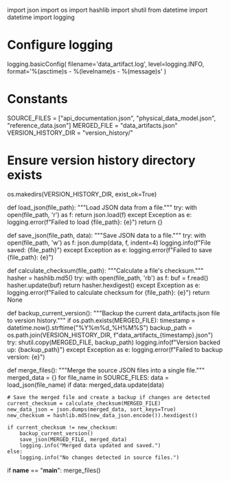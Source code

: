 import json
import os
import hashlib
import shutil
from datetime import datetime
import logging

# Configure logging
logging.basicConfig(
    filename='data_artifact.log',
    level=logging.INFO,
    format='%(asctime)s - %(levelname)s - %(message)s'
)

# Constants
SOURCE_FILES = ["api_documentation.json", "physical_data_model.json", "reference_data.json"]
MERGED_FILE = "data_artifacts.json"
VERSION_HISTORY_DIR = "version_history/"

# Ensure version history directory exists
os.makedirs(VERSION_HISTORY_DIR, exist_ok=True)

def load_json(file_path):
    """Load JSON data from a file."""
    try:
        with open(file_path, 'r') as f:
            return json.load(f)
    except Exception as e:
        logging.error(f"Failed to load {file_path}: {e}")
        return {}

def save_json(file_path, data):
    """Save JSON data to a file."""
    try:
        with open(file_path, 'w') as f:
            json.dump(data, f, indent=4)
        logging.info(f"File saved: {file_path}")
    except Exception as e:
        logging.error(f"Failed to save {file_path}: {e}")

def calculate_checksum(file_path):
    """Calculate a file's checksum."""
    hasher = hashlib.md5()
    try:
        with open(file_path, 'rb') as f:
            buf = f.read()
            hasher.update(buf)
        return hasher.hexdigest()
    except Exception as e:
        logging.error(f"Failed to calculate checksum for {file_path}: {e}")
        return None

def backup_current_version():
    """Backup the current data_artifacts.json file to version history."""
    if os.path.exists(MERGED_FILE):
        timestamp = datetime.now().strftime("%Y%m%d_%H%M%S")
        backup_path = os.path.join(VERSION_HISTORY_DIR, f"data_artifacts_{timestamp}.json")
        try:
            shutil.copy(MERGED_FILE, backup_path)
            logging.info(f"Version backed up: {backup_path}")
        except Exception as e:
            logging.error(f"Failed to backup version: {e}")

def merge_files():
    """Merge the source JSON files into a single file."""
    merged_data = {}
    for file_name in SOURCE_FILES:
        data = load_json(file_name)
        if data:
            merged_data.update(data)

    # Save the merged file and create a backup if changes are detected
    current_checksum = calculate_checksum(MERGED_FILE)
    new_data_json = json.dumps(merged_data, sort_keys=True)
    new_checksum = hashlib.md5(new_data_json.encode()).hexdigest()

    if current_checksum != new_checksum:
        backup_current_version()
        save_json(MERGED_FILE, merged_data)
        logging.info("Merged data updated and saved.")
    else:
        logging.info("No changes detected in source files.")

if __name__ == "__main__":
    merge_files()
